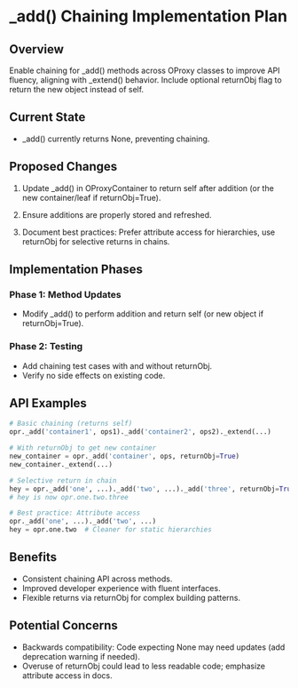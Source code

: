 # _add() Chaining Implementation Plan

## Overview

Enable chaining for _add() methods across OProxy classes to improve API fluency, aligning with _extend() behavior. Include optional returnObj flag to return the new object instead of self.

## Current State

- _add() currently returns None, preventing chaining.

## Proposed Changes

1. Update _add() in OProxyContainer to return self after addition (or the new container/leaf if returnObj=True).

2. Ensure additions are properly stored and refreshed.

3. Document best practices: Prefer attribute access for hierarchies, use returnObj for selective returns in chains.

## Implementation Phases

### Phase 1: Method Updates

- Modify _add() to perform addition and return self (or new object if returnObj=True).

### Phase 2: Testing

- Add chaining test cases with and without returnObj.
- Verify no side effects on existing code.

## API Examples

```python
# Basic chaining (returns self)
opr._add('container1', ops1)._add('container2', ops2)._extend(...)

# With returnObj to get new container
new_container = opr._add('container', ops, returnObj=True)
new_container._extend(...)

# Selective return in chain
hey = opr._add('one', ...)._add('two', ...)._add('three', returnObj=True)._add('four', ...)
# hey is now opr.one.two.three

# Best practice: Attribute access
opr._add('one', ...)._add('two', ...)
hey = opr.one.two  # Cleaner for static hierarchies
```

## Benefits

- Consistent chaining API across methods.
- Improved developer experience with fluent interfaces.
- Flexible returns via returnObj for complex building patterns.

## Potential Concerns

- Backwards compatibility: Code expecting None may need updates (add deprecation warning if needed).
- Overuse of returnObj could lead to less readable code; emphasize attribute access in docs.
